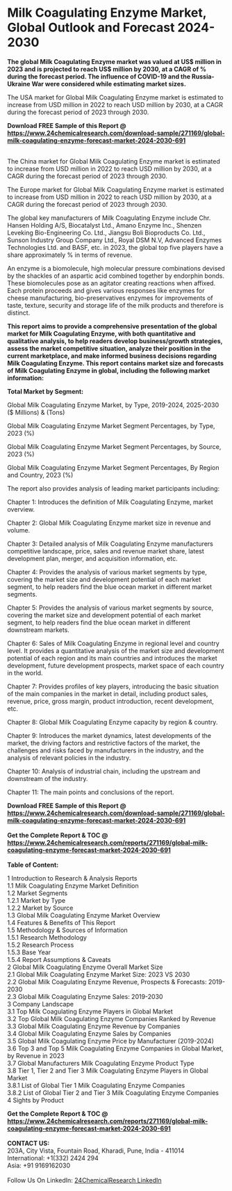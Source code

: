 <h1>Milk Coagulating Enzyme Market, Global Outlook and Forecast 2024-2030</h1><p><strong>The global Milk Coagulating Enzyme market was valued at US$ million in 2023 and is projected to reach US$ million by 2030, at a CAGR of % during the forecast period. The influence of COVID-19 and the Russia-Ukraine War were considered while estimating market sizes.</strong></p><p>
</p><p>The USA market for Global Milk Coagulating Enzyme market is estimated to increase from USD million in 2022 to reach USD million by 2030, at a CAGR during the forecast period of 2023 through 2030.</p><div><b>Download FREE Sample of this Report @ 
            <a href="https://www.24chemicalresearch.com/download-sample/271169/global-milk-coagulating-enzyme-forecast-market-2024-2030-691">
            https://www.24chemicalresearch.com/download-sample/271169/global-milk-coagulating-enzyme-forecast-market-2024-2030-691</a></b></div><br><p>
</p><p>The China market for Global Milk Coagulating Enzyme market is estimated to increase from USD million in 2022 to reach USD million by 2030, at a CAGR during the forecast period of 2023 through 2030.</p><p>
</p><p>The Europe market for Global Milk Coagulating Enzyme market is estimated to increase from USD million in 2022 to reach USD million by 2030, at a CAGR during the forecast period of 2023 through 2030.</p><p>
</p><p>The global key manufacturers of Milk Coagulating Enzyme include Chr. Hansen Holding A/S, Biocatalyst Ltd., Amano Enzyme Inc., Shenzen Leveking Bio-Engineering Co. Ltd., Jiangsu Boli Bioproducts Co. Ltd., Sunson Industry Group Company Ltd., Royal DSM N.V, Advanced Enzymes Technologies Ltd. and BASF, etc. in 2023, the global top five players have a share approximately % in terms of revenue.</p><p>
An enzyme is a biomolecule, high molecular pressure combinations devised by the shackles of an aspartic acid combined together by endorphin bonds. These biomolecules pose as an agitator creating reactions when affixed. Each protein proceeds and gives various responses like enzymes for cheese manufacturing, bio-preservatives enzymes for improvements of taste, texture, security and storage life of the milk products and therefore is distinct.</p><p>
<strong>This report aims to provide a comprehensive presentation of the global market for Milk Coagulating Enzyme, with both quantitative and qualitative analysis, to help readers develop business/growth strategies, assess the market competitive situation, analyze their position in the current marketplace, and make informed business decisions regarding Milk Coagulating Enzyme. This report contains market size and forecasts of Milk Coagulating Enzyme in global, including the following market information:</strong></p><p>
</p><p>
<strong>Total Market by Segment:</strong></p><p>
Global Milk Coagulating Enzyme Market, by Type, 2019-2024, 2025-2030 ($ Millions) &amp; (Tons)</p><p>
Global Milk Coagulating Enzyme Market Segment Percentages, by Type, 2023 (%)</p><p>
</p><p>
Global Milk Coagulating Enzyme Market Segment Percentages, by Source, 2023 (%)</p><p>
</p><p>
Global Milk Coagulating Enzyme Market Segment Percentages, By Region and Country, 2023 (%)</p><p>
</p><p>
The report also provides analysis of leading market participants including:</p><p>
</p><p>
</p><p>
	</p><p>
Chapter 1: Introduces the definition of Milk Coagulating Enzyme, market overview.</p><p>
Chapter 2: Global Milk Coagulating Enzyme market size in revenue and volume.</p><p>
Chapter 3: Detailed analysis of Milk Coagulating Enzyme manufacturers competitive landscape, price, sales and revenue market share, latest development plan, merger, and acquisition information, etc.</p><p>
Chapter 4: Provides the analysis of various market segments by type, covering the market size and development potential of each market segment, to help readers find the blue ocean market in different market segments.</p><p>
Chapter 5: Provides the analysis of various market segments by source, covering the market size and development potential of each market segment, to help readers find the blue ocean market in different downstream markets.</p><p>
Chapter 6: Sales of Milk Coagulating Enzyme in regional level and country level. It provides a quantitative analysis of the market size and development potential of each region and its main countries and introduces the market development, future development prospects, market space of each country in the world.</p><p>
Chapter 7: Provides profiles of key players, introducing the basic situation of the main companies in the market in detail, including product sales, revenue, price, gross margin, product introduction, recent development, etc.</p><p>
Chapter 8: Global Milk Coagulating Enzyme capacity by region &amp; country.</p><p>
Chapter 9: Introduces the market dynamics, latest developments of the market, the driving factors and restrictive factors of the market, the challenges and risks faced by manufacturers in the industry, and the analysis of relevant policies in the industry.</p><p>
Chapter 10: Analysis of industrial chain, including the upstream and downstream of the industry.</p><p>
Chapter 11: The main points and conclusions of the report.</p><div><b>Download FREE Sample of this Report @ 
            <a href="https://www.24chemicalresearch.com/download-sample/271169/global-milk-coagulating-enzyme-forecast-market-2024-2030-691">
            https://www.24chemicalresearch.com/download-sample/271169/global-milk-coagulating-enzyme-forecast-market-2024-2030-691</a></b></div><br><div><b>Get the Complete Report & TOC @ 
            <a href="https://www.24chemicalresearch.com/reports/271169/global-milk-coagulating-enzyme-forecast-market-2024-2030-691">
            https://www.24chemicalresearch.com/reports/271169/global-milk-coagulating-enzyme-forecast-market-2024-2030-691</a></b></div><br>
            <b>Table of Content:</b><p>1 Introduction to Research & Analysis Reports<br />
    1.1 Milk Coagulating Enzyme Market Definition<br />
    1.2 Market Segments<br />
        1.2.1 Market by Type<br />
        1.2.2 Market by Source<br />
    1.3 Global Milk Coagulating Enzyme Market Overview<br />
    1.4 Features & Benefits of This Report<br />
    1.5 Methodology & Sources of Information<br />
        1.5.1 Research Methodology<br />
        1.5.2 Research Process<br />
        1.5.3 Base Year<br />
        1.5.4 Report Assumptions & Caveats<br />
2 Global Milk Coagulating Enzyme Overall Market Size<br />
    2.1 Global Milk Coagulating Enzyme Market Size: 2023 VS 2030<br />
    2.2 Global Milk Coagulating Enzyme Revenue, Prospects & Forecasts: 2019-2030<br />
    2.3 Global Milk Coagulating Enzyme Sales: 2019-2030<br />
3 Company Landscape<br />
    3.1 Top Milk Coagulating Enzyme Players in Global Market<br />
    3.2 Top Global Milk Coagulating Enzyme Companies Ranked by Revenue<br />
    3.3 Global Milk Coagulating Enzyme Revenue by Companies<br />
    3.4 Global Milk Coagulating Enzyme Sales by Companies<br />
    3.5 Global Milk Coagulating Enzyme Price by Manufacturer (2019-2024)<br />
    3.6 Top 3 and Top 5 Milk Coagulating Enzyme Companies in Global Market, by Revenue in 2023<br />
    3.7 Global Manufacturers Milk Coagulating Enzyme Product Type<br />
    3.8 Tier 1, Tier 2 and Tier 3 Milk Coagulating Enzyme Players in Global Market<br />
        3.8.1 List of Global Tier 1 Milk Coagulating Enzyme Companies<br />
        3.8.2 List of Global Tier 2 and Tier 3 Milk Coagulating Enzyme Companies<br />
4 Sights by Product<br />
   </p><div><b>Get the Complete Report & TOC @ 
            <a href="https://www.24chemicalresearch.com/reports/271169/global-milk-coagulating-enzyme-forecast-market-2024-2030-691">
            https://www.24chemicalresearch.com/reports/271169/global-milk-coagulating-enzyme-forecast-market-2024-2030-691</a></b></div><br><b>CONTACT US:</b><br>
            203A, City Vista, Fountain Road, Kharadi, Pune, India - 411014<br>
            International: +1(332) 2424 294<br>
            Asia: +91 9169162030 <br><br>
            Follow Us On LinkedIn: <a href="https://www.linkedin.com/company/24chemicalresearch/">24ChemicalResearch LinkedIn</a>